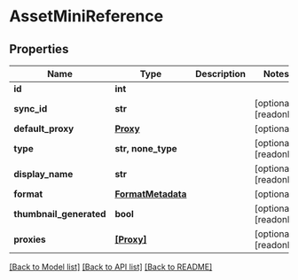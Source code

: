 # AssetMiniReference


## Properties

Name | Type | Description | Notes
------------ | ------------- | ------------- | -------------
**id** | **int** |  | 
**sync_id** | **str** |  | [optional] [readonly] 
**default_proxy** | [**Proxy**](Proxy.md) |  | [optional] 
**type** | **str, none_type** |  | [optional] [readonly] 
**display_name** | **str** |  | [optional] [readonly] 
**format** | [**FormatMetadata**](FormatMetadata.md) |  | [optional] 
**thumbnail_generated** | **bool** |  | [optional] [readonly] 
**proxies** | [**[Proxy]**](Proxy.md) |  | [optional] [readonly] 

[[Back to Model list]](../#documentation-for-models) [[Back to API list]](../#documentation-for-api-endpoints) [[Back to README]](../)


